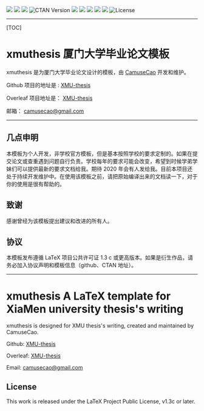 ![](https://img.shields.io/badge/Language-TeX-red.svg) ![](https://img.shields.io/github/stars/CamuseCao/XMU-thesis.svg?style=social) ![](https://img.shields.io/github/release/CamuseCao/XMU-thesis.svg?label=version) ![CTAN Version](https://img.shields.io/ctan/v/xmuthesis.svg)  ![](https://img.shields.io/github/last-commit/CamuseCao/XMU-thesis.svg?style=social&logo=Tinder) ![](https://img.shields.io/github/repo-size/CamuseCao/XMU-thesis.svg) ![](https://img.shields.io/github/languages/code-size/CamuseCao/XMU-thesis.svg) ![](https://img.shields.io/github/followers/CamuseCao.svg?label=Followers) ![](https://img.shields.io/github/downloads/CamuseCao/XMU-thesis/v0.4/total.svg?style=plastic) ![License](https://img.shields.io/ctan/l/xmuthesis.svg)

---

[TOC]

# xmuthesis 厦门大学毕业论文模板

xmuthesis 是为厦门大学毕业论文设计的模板，由 [CamuseCao](https://camusecao.top) 开发和维护。

Github 项目的地址是 : [XMU-thesis](https://github.com/CamuseCao/XMU-thesis)

Overleaf 项目地址是： [XMU-thesis](https://www.overleaf.com/read/ptthxfctspxh)

邮箱： [camusecao@gmail.com](mailto:camusecao@gmail.com)

---

## 几点申明

本模板为个人开发，非学校官方模板，但是基本按照学校的要求定制的。如果在提交论文或查重遇到问题自行负责。学校每年的要求可能会改变，希望到时候学弟学妹们可以提供最新的要求文档给我。期待 2020 年会有人发给我。目前本项目还处于持续开发维护中。在使用该模板之前，请把原始编译出来的文档读一下，对于你的使用是很有帮助的。

## 致谢

感谢曾经为该模板提出建议和改进的所有人。

## 协议

本模板发布遵循 LaTeX 项目公共许可证 1.3 c 或更高版本。如果是衍生作品，请务必加入协议声明和模板信息（github、CTAN 地址）。

---

# xmuthesis  A LaTeX template for XiaMen university thesis's writing

xmuthesis is designed for XMU thesis's writing, created and maintained by CamuseCao.

Github: [XMU-thesis](https://github.com/CamuseCao/XMU-thesis)

Overleaf: [XMU-thesis](https://www.overleaf.com/read/ptthxfctspxh)

Email: [camusecao@gmail.com](mailto:camusecao@gmail.com)

## License

This work is released under the LaTeX Project Public License, v1.3c or later.